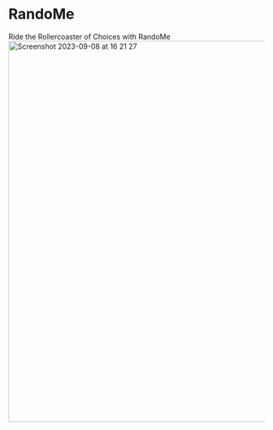 # RandoMe

Ride the Rollercoaster of Choices with RandoMe
<img width="750" alt="Screenshot 2023-09-08 at 16 21 27" src="https://github.com/rutipop/RandoMe/assets/29456431/6b98e8dc-07d3-4f7b-92de-0a2a94c745f3">
